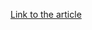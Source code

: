 [Link to the article](https://www.cisa.gov/news-events/alerts/2025/05/22/new-best-practices-guide-securing-ai-data-released)

